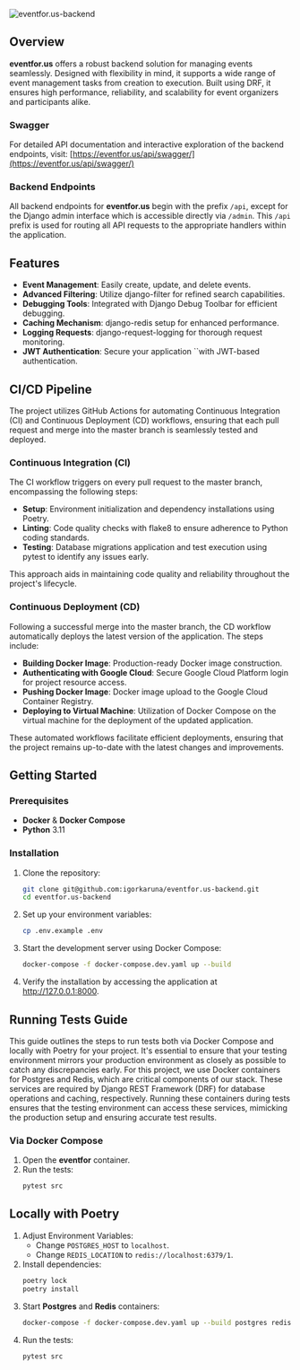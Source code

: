 
![eventfor.us-backend](https://github.com/igorkaruna/eventfor.us-backend/assets/88438873/3af683ca-c695-4f13-a57e-242cd9ee88f1)

## Overview

**eventfor.us** offers a robust backend solution for managing events seamlessly. Designed with flexibility in mind, it supports a wide range of event management tasks from creation to execution. Built using DRF, it ensures high performance, reliability, and scalability for event organizers and participants alike.

### Swagger
For detailed API documentation and interactive exploration of the backend endpoints, visit:
[https://eventfor.us/api/swagger/](https://eventfor.us/api/swagger/)

### Backend Endpoints
All backend endpoints for **eventfor.us** begin with the prefix `/api`, except for the Django admin interface which is accessible directly via `/admin`. This `/api` prefix is used for routing all API requests to the appropriate handlers within the application.

## Features

- **Event Management**: Easily create, update, and delete events.
- **Advanced Filtering**: Utilize django-filter for refined search capabilities.
- **Debugging Tools**: Integrated with Django Debug Toolbar for efficient debugging.
- **Caching Mechanism**: django-redis setup for enhanced performance.
- **Logging Requests**: django-request-logging for thorough request monitoring.
- **JWT Authentication**: Secure your application ``with JWT-based authentication.

## CI/CD Pipeline

The project utilizes GitHub Actions for automating Continuous Integration (CI) and Continuous Deployment (CD) workflows, ensuring that each pull request and merge into the master branch is seamlessly tested and deployed.

### Continuous Integration (CI)

The CI workflow triggers on every pull request to the master branch, encompassing the following steps:

- **Setup**: Environment initialization and dependency installations using Poetry.
- **Linting**: Code quality checks with flake8 to ensure adherence to Python coding standards.
- **Testing**: Database migrations application and test execution using pytest to identify any issues early.

This approach aids in maintaining code quality and reliability throughout the project's lifecycle.

### Continuous Deployment (CD)

Following a successful merge into the master branch, the CD workflow automatically deploys the latest version of the application. The steps include:

- **Building Docker Image**: Production-ready Docker image construction.
- **Authenticating with Google Cloud**: Secure Google Cloud Platform login for project resource access.
- **Pushing Docker Image**: Docker image upload to the Google Cloud Container Registry.
- **Deploying to Virtual Machine**: Utilization of Docker Compose on the virtual machine for the deployment of the updated application.

These automated workflows facilitate efficient deployments, ensuring that the project remains up-to-date with the latest changes and improvements.

## Getting Started

### Prerequisites

- **Docker** & **Docker Compose**
- **Python** 3.11

### Installation

1. Clone the repository:
   ```sh
   git clone git@github.com:igorkaruna/eventfor.us-backend.git
   cd eventfor.us-backend

2. Set up your environment variables:
   ```sh
   cp .env.example .env

3. Start the development server using Docker Compose:
   ```sh
   docker-compose -f docker-compose.dev.yaml up --build

4. Verify the installation by accessing the application at http://127.0.0.1:8000.

## Running Tests Guide
This guide outlines the steps to run tests both via Docker Compose and locally with Poetry for your project. It's essential to ensure that your testing environment mirrors your production environment as closely as possible to catch any discrepancies early. For this project, we use Docker containers for Postgres and Redis, which are critical components of our stack. These services are required by Django REST Framework (DRF) for database operations and caching, respectively. Running these containers during tests ensures that the testing environment can access these services, mimicking the production setup and ensuring accurate test results.

### Via Docker Compose

1. Open the **eventfor** container.
2. Run the tests:
   ```sh
   pytest src

## Locally with Poetry

1. Adjust Environment Variables:
   - Change `POSTGRES_HOST` to `localhost`.
   - Change `REDIS_LOCATION` to `redis://localhost:6379/1`.
2. Install dependencies:
   ```sh
   poetry lock
   poetry install
3. Start **Postgres** and **Redis** containers:
   ```sh
   docker-compose -f docker-compose.dev.yaml up --build postgres redis
4. Run the tests:
   ```sh
   pytest src
